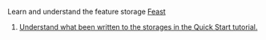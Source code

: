 Learn and understand the feature storage [Feast](https://feast.dev)  

1. [Understand what been written to the storages in the Quick Start tutorial.](./understand_the_qucik_start.md)
